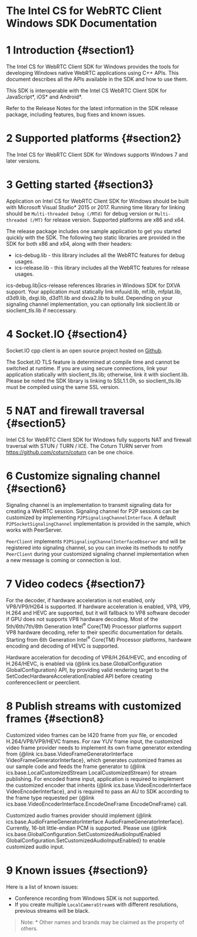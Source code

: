 The Intel CS for WebRTC Client Windows SDK Documentation
===============================
# 1 Introduction {#section1}
The Intel CS for WebRTC Client SDK for Windows provides the tools for developing Windows native WebRTC
applications using C++ APIs. This document describes all the APIs available in the SDK and how to use them.

This SDK is interoperable with the Intel CS WebRTC Client SDK for JavaScript\*, iOS\* and Android\*.

Refer to the Release Notes for the latest information in the SDK release package, including features,
bug fixes and known issues.

# 2 Supported platforms {#section2}
The Intel CS for WebRTC Client SDK for Windows supports Windows 7 and later versions.

# 3 Getting started {#section3}
Application on Intel CS for WebRTC Client SDK for Windows should be built with Microsoft Visual Studio\* 2015 or 2017. Running time library for linking should be `Multi-threaded Debug (/MTd)` for debug version or `Multi-threaded (/MT)` for release version. Supported platforms are x86 and x64.

The release package includes one sample application to get you started quickly with the SDK. The following two static libraries are provided in the SDK for both x86 and x64, along with their headers:

- ics-debug.lib - this library includes all the WebRTC features for debug usages.
- ics-release.lib - this library includes all the WebRTC features for release usages.

ics-debug.lib|ics-release references libraries in Windows SDK for DXVA support. Your application must statically link
mfuuid.lib, mf.lib, mfplat.lib, d3d9.lib, dxgi.lib, d3d11.lib and dxva2.lib to build. Depending on your signaling
channel implementation, you can optionally link sioclient.lib or sioclient_tls.lib if neccessary.

# 4 Socket.IO {#section4}
Socket.IO cpp client is an open source project hosted on [Github](https://github.com/socketio/socket.io-client-cpp).

The Socket.IO TLS feature is determined at compile time and cannot be switched at runtime. If you are using secure
connections, link your application statically with sioclient_tls.lib; otherwise, link it with sioclient.lib. Please be noted the SDK library is linking to SSL1.1.0h, so sioclient_tls.lib must be compiled using the same SSL version.

# 5 NAT and firewall traversal {#section5}
Intel CS for WebRTC Client SDK for Windows fully supports NAT and firewall traversal with STUN / TURN / ICE. The Coturn TURN server from https://github.com/coturn/coturn can be one choice.

# 6 Customize signaling channel {#section6}
Signaling channel is an implementation to transmit signaling data for creating a WebRTC session. Signaling channel
for P2P sessions can be customized by implementing `P2PSignalingChannelInterface`. A default
`P2PSocketSignalingChannel` implementation is provided in the sample, which works with PeerServer.

`PeerClient` implements `P2PSignalingChannelInterfaceObserver` and will be registered into signaling channel, so you
can invoke its methods to notify `PeerClient` during your customized signaling channel implementation when a new
message is coming or connection is lost.

# 7 Video codecs {#section7}
For the decoder, if hardware acceleration is not enabled, only VP8/VP9/H264 is supported. If hardware acceleration is enabled, VP8,
VP9, H.264 and HEVC are supported, but it will fallback to VP8 software decoder if GPU does not supports VP8 hardware decoding.
Most of the 5th/6th/7th/8th Generation Intel<sup>®</sup> Core(TM) Processor platforms support VP8 hardware decoding, refer to their specific documentation for details.
Starting from 6th Generation Intel<sup>®</sup> Core(TM) Processor platforms, hardware encoding and decoding of HEVC is supported. 

Hardware acceleration for decoding of VP8/H.264/HEVC, and encoding of H.264/HEVC, is enabled via {@link ics.base.GlobalConfiguration GlobalConfiguration} API,
by providing valid rendering target to the SetCodecHardwareAccelerationEnabled API before creating conferenceclient or peerclient.

# 8 Publish streams with customized frames {#section8}
Customized video frames can be I420 frame from yuv file, or encoded H.264/VP8/VP9/HEVC frames.
For raw YUV frame input, the customized video frame provider needs to implement its own frame generator extending from
{@link ics.base.VideoFrameGeneratorInterface VideoFrameGeneratorInterface}, which generates customized frames as our sample code and feeds the frame generator to
{@link ics.base.LocalCustomizedStream LocalCustomizedStream} for stream publishing.
For encoded frame input, application is required to implement the customized encoder that inherits
{@link ics.base.VideoEncoderInterface VideoEncoderInterface}, and is required to pass an AU to SDK according to the frame type requested per
{@link ics.base.VideoEncoderInterface.EncodeOneFrame EncodeOneFrame} call.

Customized audio frames provider should implement {@link ics.base.AudioFrameGeneratorInterface AudioFrameGeneratorInterface}. Currently, 16-bit little-endian PCM is supported. Please use {@link ics.base.GlobalConfiguration.SetCustomizedAudioInputEnabled GlobalConfiguration.SetCustomizedAudioInputEnabled} to enable customized audio input.

# 9 Known issues {#section9}
Here is a list of known issues:

- Conference recording from Windows SDK is not supported.
- If you create multiple `LocalCameraStream`s with different resolutions, previous streams will be black.


> Note: \* Other names and brands may be claimed as the property of others.</i>

